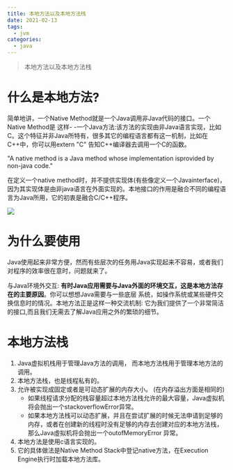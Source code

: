 ```yaml
---
title: 本地方法以及本地方法栈
date: 2021-02-13
tags:
  - jvm
categories:
  - java
---
```


>本地方法以及本地方法栈

# 什么是本地方法?
简单地讲，一个Native Method就是一个Java调用非Java代码的接口。一个Native Method是 这样- -一个Java方法:该方法的实现由非Java语言实现，比如C。这个特征并非Java所特有，很多其它的编程语言都有这一机制，比如在C++中，你可以用extern "C" 告知C++编译器去调用一个C的函数。

"A native method is a Java method whose implementation isprovided by non-java code."

在定义一个native method时，并不提供实现体(有些像定义一个Javainterface)，因为其实现体是由非java语言在外面实现的。本地接口的作用是融合不同的编程语言为Java所用，它的初衷是融合C/C++程序。

![](https://kuangstudy.oss-cn-beijing.aliyuncs.com/bbs/2021/02/20/kuangstudy96ced664-849e-4037-be73-9f12f8f4cff3.jpg)

# 为什么要使用
Java使用起来非常方便，然而有些层次的任务用Java实现起来不容易，或者我们对程序的效率很在意时，问题就来了。

与Java环境外交互:
	**有时Java应用需要与Java外面的环境交互，这是本地方法存在的主要原因**。你可以想想Java需要与一些底层 系统，如操作系统或某些硬件交换信息时的情况。本地方法正是这样一种交流机制: 它为我们提供了一个非常简洁的接口,而且我们无需去了解Java应用之外的繁琐的细节。

# 本地方法栈
1. Java虚拟机栈用于管理Java方法的调用， 而本地方法栈用于管理本地方法的调用。
2. 本地方法栈，也是线程私有的。
3. 允许被实现成固定或者是可动态扩展的内存大小。 (在内存溢出方面是相同的)
	- 如果线程请求分配的栈容量超过本地方法栈允许的最大容量，Java虚拟机将会抛出一个stackoverflowError异常。
	- 如果本地方法栈可以动态扩展，并且在尝试扩展的时候无法申请到足够的内存，或者在创建新的线程时没有足够的内存去创建对应的本地方法栈，那么Java虛拟机将会抛出一个outofMemoryError 异常。
4. 本地方法是使用c语言实现的。
5. 它的具体做法是Native Method Stack中登记native方法，在Execution Engine执行时加载本地方法库。
